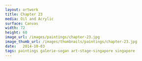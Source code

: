 ```yaml
---
layout: artwork
title: Chapter 23
media: Oil and Acrylic
surface: Canvas
width: 72
height: 60
image_url: /images/paintings/chapter-23.jpg
image_thumb_url: /images/thumbnails/paintings/chapter-23.jpg
date:   2014-10-03
tags: paintings galerie-sogan art-stage-singapore singapore
---
```

